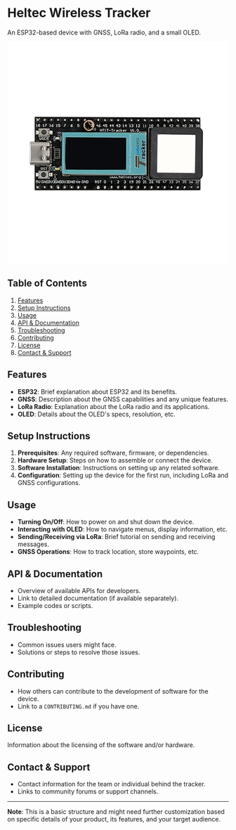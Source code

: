 # Heltec Wireless Tracker

An ESP32-based device with GNSS, LoRa radio, and a small OLED.

![Image of Heltec Wireless Tracker](/tracker-1.png) 

## Table of Contents
1. [Features](#features)
2. [Setup Instructions](#setup-instructions)
3. [Usage](#usage)
4. [API & Documentation](#api--documentation)
5. [Troubleshooting](#troubleshooting)
6. [Contributing](#contributing)
7. [License](#license)
8. [Contact & Support](#contact--support)

## Features
- **ESP32**: Brief explanation about ESP32 and its benefits.
- **GNSS**: Description about the GNSS capabilities and any unique features.
- **LoRa Radio**: Explanation about the LoRa radio and its applications.
- **OLED**: Details about the OLED's specs, resolution, etc.

## Setup Instructions
1. **Prerequisites**: Any required software, firmware, or dependencies.
2. **Hardware Setup**: Steps on how to assemble or connect the device.
3. **Software Installation**: Instructions on setting up any related software.
4. **Configuration**: Setting up the device for the first run, including LoRa and GNSS configurations.

## Usage
- **Turning On/Off**: How to power on and shut down the device.
- **Interacting with OLED**: How to navigate menus, display information, etc.
- **Sending/Receiving via LoRa**: Brief tutorial on sending and receiving messages.
- **GNSS Operations**: How to track location, store waypoints, etc.

## API & Documentation
- Overview of available APIs for developers.
- Link to detailed documentation (if available separately).
- Example codes or scripts.

## Troubleshooting
- Common issues users might face.
- Solutions or steps to resolve those issues.

## Contributing
- How others can contribute to the development of software for the device.
- Link to a `CONTRIBUTING.md` if you have one.

## License
Information about the licensing of the software and/or hardware.

## Contact & Support
- Contact information for the team or individual behind the tracker.
- Links to community forums or support channels.

---

**Note**: This is a basic structure and might need further customization based on specific details of your product, its features, and your target audience.


